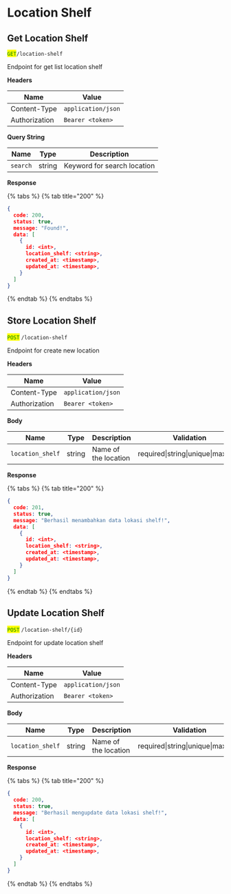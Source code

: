 # Location Shelf

## Get Location Shelf

<mark style="color:green;">`GET`</mark>`/location-shelf`

Endpoint for get list location shelf

**Headers**

| Name          | Value              |
| ------------- | ------------------ |
| Content-Type  | `application/json` |
| Authorization | `Bearer <token>`   |

**Query String**

| Name     | Type   | Description                 |
| -------- | ------ | --------------------------- |
| `search` | string | Keyword for search location |

**Response**

{% tabs %}
{% tab title="200" %}
```json
{
  code: 200,
  status: true,
  message: "Found!",
  data: [
    {
      id: <int>,
      location_shelf: <string>,
      created_at: <timestamp>,
      updated_at: <timestamp>,
    }
  ]
}
```
{% endtab %}
{% endtabs %}

## Store Location Shelf

<mark style="color:green;">`POST`</mark> `/location-shelf`

Endpoint for create new location

**Headers**

| Name          | Value              |
| ------------- | ------------------ |
| Content-Type  | `application/json` |
| Authorization | `Bearer <token>`   |

**Body**

| Name             | Type   | Description          | Validation                        |
| ---------------- | ------ | -------------------- | --------------------------------- |
| `location_shelf` | string | Name of the location | required\|string\|unique\|max:100 |

**Response**

{% tabs %}
{% tab title="200" %}
```json
{
  code: 201,
  status: true,
  message: "Berhasil menambahkan data lokasi shelf!",
  data: [
    {
      id: <int>,
      location_shelf: <string>,
      created_at: <timestamp>,
      updated_at: <timestamp>,
    }
  ]
}
```
{% endtab %}
{% endtabs %}

## Update Location Shelf

<mark style="color:green;">`POST`</mark> `/location-shelf/{id}`

Endpoint for update location shelf

**Headers**

| Name          | Value              |
| ------------- | ------------------ |
| Content-Type  | `application/json` |
| Authorization | `Bearer <token>`   |

**Body**

| Name             | Type   | Description          | Validation                        |
| ---------------- | ------ | -------------------- | --------------------------------- |
| `location_shelf` | string | Name of the location | required\|string\|unique\|max:100 |

**Response**

{% tabs %}
{% tab title="200" %}
```json
{
  code: 200,
  status: true,
  message: "Berhasil mengupdate data lokasi shelf!",
  data: [
    {
      id: <int>,
      location_shelf: <string>,
      created_at: <timestamp>,
      updated_at: <timestamp>,
    }
  ]
}
```
{% endtab %}
{% endtabs %}
